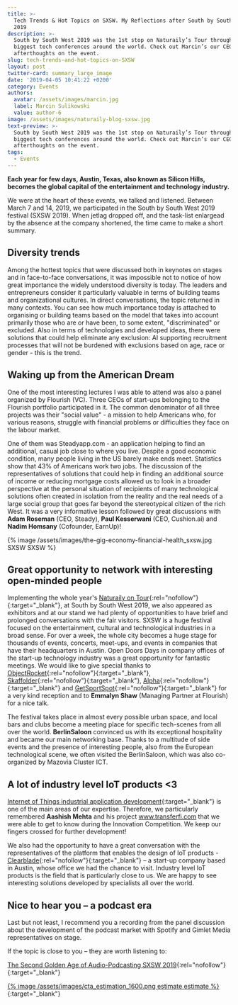 ```yaml
---
title: >-
  Tech Trends & Hot Topics on SXSW. My Reflections after South by South West
  2019
description: >-
  South by South West 2019 was the 1st stop on Naturaily’s Tour through the
  biggest tech conferences around the world. Check out Marcin’s our CEO
  afterthoughts on the event.
slug: tech-trends-and-hot-topics-on-SXSW
layout: post
twitter-card: summary_large_image
date: '2019-04-05 10:41:22 +0200'
category: Events
authors:
  avatar: /assets/images/marcin.jpg
  label: Marcin Sulikowski
  value: author-6
image: /assets/images/naturaily-blog-sxsw.jpg
text-preview: >-
  South by South West 2019 was the 1st stop on Naturaily’s Tour through the
  biggest tech conferences around the world. Check out Marcin’s our CEO
  afterthoughts on the event.
tags:
  - Events
---
```

**Each year for few days, Austin, Texas, also known as Silicon Hills, becomes the global capital of the entertainment and technology industry.**

We were at the heart of these events, we talked and listened. Between March 7 and 14, 2019, we participated in the South by South West 2019 festival (SXSW 2019). When jetlag dropped off, and the task-list enlargead by the absence at the company shortened, the time came to make a short summary.

## Diversity trends

Among the hottest topics that were discussed both in keynotes on stages and in face-to-face conversations, it was impossible not to notice of how great importance the widely understood diversity is today. The leaders and entrepreneurs consider it particularly valuable in terms of building teams and organizational cultures. In direct conversations, the topic returned in many contexts. You can see how much importance today is attached to organising or building teams based on the model that takes into account primarily those who are or have been, to some extent, "discriminated" or excluded. Also in terms of technologies and developed ideas, there were solutions that could help eliminate any exclusion: AI supporting recruitment processes that will not be burdened with exclusions based on age, race or gender - this is the trend.

## Waking up from the American Dream

One of the most interesting lectures I was able to attend was also a panel organized by Flourish (VC). Three CEOs of start-ups belonging to the Flourish portfolio participated in it. The common denominator of all three projects was their "social value" - a mission to help Americans who, for various reasons, struggle with financial problems or difficulties they face on the labour market.

One of them was Steadyapp.com - an application helping to find an additional, casual job close to where you live. Despite a good economic condition, many people living in the US barely make ends meet. Statistics show that 43% of Americans work two jobs. The discussion of the representatives of solutions that could help in finding an additional source of income or reducing mortgage costs allowed us to look in a broader perspective at the personal situation of recipients of many technological solutions often created in isolation from the reality and the real needs of a large social group that goes far beyond the stereotypical citizen of the rich West. It was a very informative lesson followed by great discussions with **Adam Roseman** (CEO, Steady), **Paul Kesserwani** (CEO, Cushion.ai) and **Nadim Homsany** (Cofounder, EarnUp)!

{% image /assets/images/the-gig-economy-financial-health_sxsw.jpg SXSW SXSW %}

## Great opportunity to network with interesting open-minded people

Implementing the whole year's [Naturaily on Tour](https://naturaily.com/on-tour){:rel="nofollow"}{:target="_blank"}, at South by South West 2019, we also appeared as exhibitors and at our stand we had plenty of opportunities to have brief and prolonged conversations with the fair visitors. SXSW is a huge festival focused on the entertainment, cultural and technological industries in a broad sense. For over a week, the whole city becomes a huge stage for thousands of events, concerts, meet-ups, and events in companies that have their headquarters in Austin. Open Doors Days in company offices of the start-up technology industry was a great opportunity for fantastic meetings. We would like to give special thanks to [ObjectRocket](https://www.objectrocket.com/){:rel="nofollow"}{:target="_blank"}, [Skaffolder](https://www.skaffolder.com/#/home){:rel="nofollow"}{:target="_blank"}, [Alpha](https://alphahq.com/){:rel="nofollow"}{:target="_blank"} and [GetSportSpot](https://getsportspot.com/){:rel="nofollow"}{:target="_blank"} for a very kind reception and to **Emmalyn Shaw** (Managing Partner at Flourish) for a nice talk.

The festival takes place in almost every possible urban space, and local bars and clubs become a meeting place for specific tech-scenes from all over the world. **BerlinSaloon** convinced us with its exceptional hospitality and became our main networking base. Thanks to a multitude of side events and the presence of interesting people, also from the European technological scene, we often visited the BerlinSaloon, which was also co-organized by Mazovia Cluster ICT.

## A lot of industry level IoT products <3

[Internet of Things industrial application development](https://naturaily.com/services){:target="_blank"} is one of the main areas of our expertise. Therefore, we particularly remembered **Aashish Mehta** and his project www.transferfi.com that we were able to get to know during the Innovation Competition. We keep our fingers crossed for further development!

We also had the opportunity to have a great conversation with the representatives of the platform that enables the design of IoT products - [Clearblade](https://www.clearblade.com/){:rel="nofollow"}{:target="_blank"} – a start-up company based in Austin, whose office we had the chance to visit. Industry level IoT products is the field that is particularly close to us. We are happy to see interesting solutions developed by specialists all over the world.

## Nice to hear you – a podcast era

Last but not least, I recommend you a recording from the panel discussion about the development of the podcast market with Spotify and Gimlet Media representatives on stage.

If the topic is close to you – they are worth listening to:

[The Second Golden Age of Audio-Podcasting SXSW 2019](https://www.youtube.com/watch?v=1OZq_Zo8Hc4){:rel="nofollow"}{:target="_blank"}

[{% image /assets/images/cta_estimation_1600.png estimate estimate %}](https://naturaily.com/get-an-estimate){:target="_blank"}
